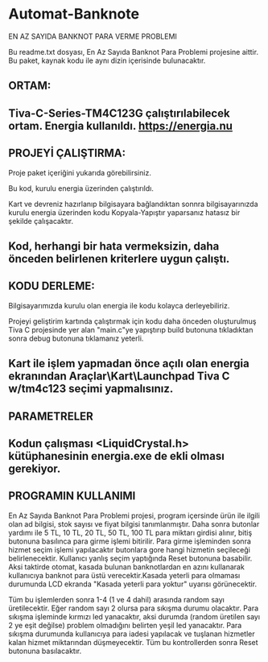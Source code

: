 # Automat-Banknote

EN AZ SAYIDA BANKNOT PARA VERME PROBLEMI

Bu readme.txt dosyası, En Az Sayıda Banknot Para Problemi projesine aittir.
Bu paket, kaynak kodu ile aynı dizin içerisinde bulunacaktır.


ORTAM:
-------------------
Tiva-C-Series-TM4C123G çalıştırılabilecek ortam. 
Energia kullanıldı.
https://energia.nu
-------------------

PROJEYİ ÇALIŞTIRMA:
-------------------
Proje paket içeriğini yukarıda görebilirsiniz.

Bu kod, kurulu energia üzerinden çalıştırıldı.

Kart ve devreniz hazırlanıp bilgisayara bağlandıktan sonnra bilgisayarınızda kurulu energia üzerinden kodu Kopyala-Yapıştır yaparsanız hatasız bir şekilde çalışacaktır.

Kod, herhangi bir hata vermeksizin, daha önceden
belirlenen kriterlere uygun çalıştı.
-------------------
KODU DERLEME:
------------------
Bilgisayarımızda kurulu olan energia ile kodu kolayca derleyebiliriz.

Projeyi geliştirim kartında çalıştırmak için kodu daha önceden oluşturulmuş Tiva C
projesinde yer alan "main.c"ye yapıştırıp build butonuna tıkladıktan sonra debug 
butonuna tıklamanız yeterli.

Kart ile işlem yapmadan önce açılı olan energia ekranından Araçlar\Kart\Launchpad Tiva C w/tm4c123 seçimi yapmalısınız.
------------------

PARAMETRELER
---------------------------
Kodun çalışması <LiquidCrystal.h> kütüphanesinin energia.exe de ekli olması gerekiyor.
---------------------------

PROGRAMIN KULLANIMI
-----------------------------
En Az Sayıda Banknot Para Problemi projesi, program içersinde ürün ile ilgili olan ad bilgisi, stok sayısı ve fiyat bilgisi tanımlanmıştır.
Daha sonra butonlar yardımı ile 5 TL, 10 TL, 20 TL, 50 TL, 100 TL para miktarı girdisi alınır, bitiş butonuna basılınca para girme işlemi bitirilir.
Para girme işleminden sonra hizmet seçim işlemi yapılacaktır butonlara gore hangi hizmetin seçileceği belirlenecektir. 
Kullanıcı yanlış seçim yaptığında Reset butonuna basabilir. Aksi taktirde otomat, kasada bulunan banknotlardan en azını kullanarak kullanıcıya banknot para üstü
verecektir.Kasada yeterli para olmaması durumunda LCD ekranda "Kasada yeterli para yoktur" uyarısı görünecektir.

Tüm bu işlemlerden sonra 1-4 (1 ve 4 dahil) arasında random sayı üretilecektir. Eğer  random sayı 2 olursa para sıkışma durumu olacaktır. Para sıkışma işleminde kırmızı led 
yanacaktır, aksi durumda (random üretilen sayı 2 ye eşit değilse) problem olmadığını 
belirten yeşil led yanacaktır. Para sıkışma durumunda kullanıcıya para iadesi yapılacak ve 
tuşlanan hizmetler kalan hizmet miktarından düşmeyecektir. Tüm bu kontrollerden sonra 
Reset butonuna basılacaktır.
